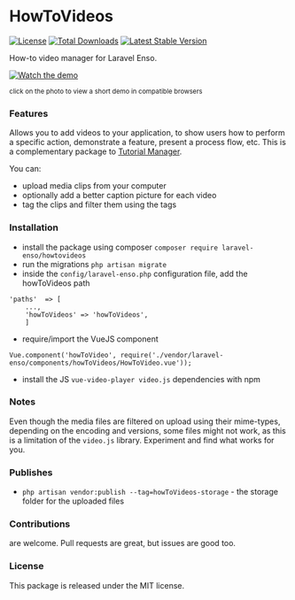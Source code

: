 <!--h-->
# HowToVideos

[![License](https://poser.pugx.org/laravel-enso/HowToVideos/license)](https://https://packagist.org/packages/laravel-enso/HowToVideos)
[![Total Downloads](https://poser.pugx.org/laravel-enso/HowToVideos/downloads)](https://packagist.org/packages/laravel-enso/HowToVideos)
[![Latest Stable Version](https://poser.pugx.org/laravel-enso/HowToVideos/version)](https://packagist.org/packages/laravel-enso/HowToVideos)
<!--/h-->

How-to video manager for Laravel Enso.

[![Watch the demo](https://laravel-enso.github.io/howtovideos/screenshots/Selection_112_thumb.png)](https://laravel-enso.github.io/howtovideos/videos/demo.webm)

<sup>click on the photo to view a short demo in compatible browsers</sup>

### Features

Allows you to add videos to your application, to show users how to perform a specific action, demonstrate a feature, 
present a process flow, etc. This is a complementary package to [Tutorial Manager](https://github.com/laravel-enso/TutorialManager).
 
 You can:
 
 * upload media clips from your computer
 * optionally add a better caption picture for each video
 * tag the clips and filter them using the tags 

### Installation

- install the package using composer `composer require laravel-enso/howtovideos`
- run the migrations `php artisan migrate`
- inside the `config/laravel-enso.php` configuration file, add the howToVideos path
```
'paths'  => [
    ..., 
    'howToVideos' => 'howToVideos', 
    ]
```  
- require/import the VueJS component 
```
Vue.component('howToVideo', require('./vendor/laravel-enso/components/howToVideos/HowToVideo.vue'));
```
- install the JS `vue-video-player video.js` dependencies with npm
 
### Notes

Even though the media files are filtered on upload using their mime-types, depending on the encoding and versions, 
some files might not work, as this is a limitation of the `video.js` library. Experiment and find what works for you.

### Publishes

- `php artisan vendor:publish --tag=howToVideos-storage` - the storage folder for the uploaded files

<!--h-->
### Contributions

are welcome. Pull requests are great, but issues are good too.

### License

This package is released under the MIT license.
<!--/h-->